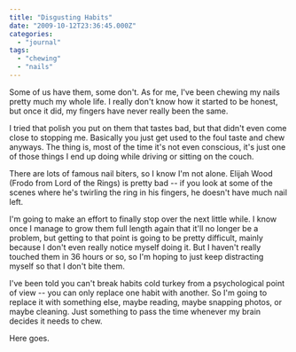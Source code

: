 ```yaml
---
title: "Disgusting Habits"
date: "2009-10-12T23:36:45.000Z"
categories: 
  - "journal"
tags: 
  - "chewing"
  - "nails"
---
```


Some of us have them, some don't. As for me, I've been chewing my nails pretty much my whole life. I really don't know how it started to be honest, but once it did, my fingers have never really been the same.

I tried that polish you put on them that tastes bad, but that didn't even come close to stopping me. Basically you just get used to the foul taste and chew anyways. The thing is, most of the time it's not even conscious, it's just one of those things I end up doing while driving or sitting on the couch.

There are lots of famous nail biters, so I know I'm not alone. Elijah Wood (Frodo from Lord of the Rings) is pretty bad -- if you look at some of the scenes where he's twirling the ring in his fingers, he doesn't have much nail left.

I'm going to make an effort to finally stop over the next little while. I know once I manage to grow them full length again that it'll no longer be a problem, but getting to that point is going to be pretty difficult, mainly because I don't even really notice myself doing it. But I haven't really touched them in 36 hours or so, so I'm hoping to just keep distracting myself so that I don't bite them.

I've been told you can't break habits cold turkey from a psychological point of view -- you can only replace one habit with another. So I'm going to replace it with something else, maybe reading, maybe snapping photos, or maybe cleaning. Just something to pass the time whenever my brain decides it needs to chew.

Here goes.
